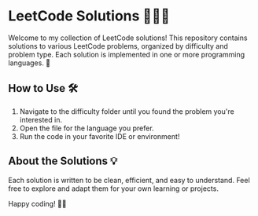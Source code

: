 # LeetCode Solutions 👩‍💻🚀

Welcome to my collection of LeetCode solutions! This repository contains solutions to various LeetCode problems, organized by difficulty and problem type. Each solution is implemented in one or more programming languages. 🌟


## How to Use 🛠️

1. Navigate to the difficulty folder until you found the problem you're interested in.  
2. Open the file for the language you prefer.  
3. Run the code in your favorite IDE or environment!  

## About the Solutions 💡

Each solution is written to be clean, efficient, and easy to understand. Feel free to explore and adapt them for your own learning or projects.  

Happy coding! 🧩✨

